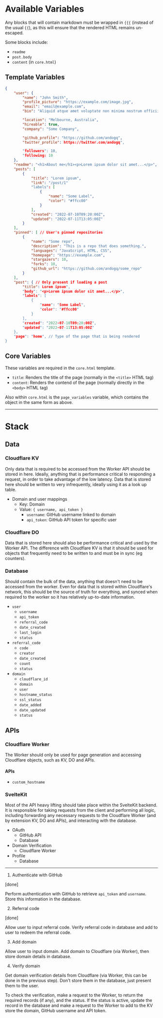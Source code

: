 # Available Variables

Any blocks that will contain markdown must be wrapped in `{{{` (instead of the
usual `{{`), as this will ensure that the rendered HTML remains un-escaped.

Some blocks include:
 - `readme`
 - `post.body`
 - `content` (in `core.html`)

## Template Variables

```json
{
    "user": {
        "name": "John Smith",
        "profile_picture": "https://example.com/image.jpg",
        "email": "email@example.com",
        "bio": "Aliquid atque amet voluptate non minima nostrum officiis.",

        "location": "Melbourne, Australia",
        "hireable": true,
        "company": "Some Company",

        "github_profile": "https://github.com/andogq",
        "twitter_profile": https://twitter.com/andogq",

        "followers": 10,
        "following: 10
    },
    "readme": "<h1>About me</h1><p>Lorem ipsum dolor sit amet...</p>", // Rendered contents of user's README
    "posts": [
        {
            "title": "Lorem ipsum",
            "link": "/post/1"
            "labels": [
                {
                    "name": "Some Label",
                    "color": "#ffcc00"
                }
            ],
            "created": "2022-07-10T09:20:00Z",
            "updated": "2022-07-11T13:05:00Z"
        }
    ],
    "pinned": [ // User's pinned repositories
        {
            "name": "Some repo",
            "description": "This is a repo that does something.",
            "languages": "JavaScript, HTML, CSS",
            "homepage": "https://example.com",
            "stargazers": 10,
            "forks": 10,
            "github_url": "https://github.com/andogq/some_repo"
        }
    ],
    "post": { // Only present if loading a post
        "title": Lorem ipsum",
        "body": "<p>Lorem ipsum dolor sit amet...</p>",
        "labels": [
            {
                "name": "Some Label",
                "color": "#ffcc00"
            }
        ],
        "created": "2022-07-10T09:20:00Z",
        "updated": "2022-07-11T13:05:00Z"
    },
    "page": "home", // Type of the page that is being rendered
}
```

## Core Variables

These variables are required in the `core.html` template.

 - `title`: Renders the title of the page (normally in the `<title>` HTML tag)
 - `content`: Renders the contend of the page (normally directly in the `<body>` HTML tag)

Also within `core.html` is the `page_variables` variable, which contains the
object in the same form as above.

---

# Stack

## Data

### Cloudflare KV

Only data that is required to be accessed from the Worker API should be stored
in here. Ideally, anything that is performance critical to responding a
request, in order to take advantage of the low latency. Data that is stored
here should be written to very infrequently, ideally using it as a look up
table.

 - Domain and user mappings
   - Key: Domain
   - Value: `{ username, api_token }`
     - `username`: GitHub username linked to domain
     - `api_token`: GitHub API token for specific user

### Cloudflare DO

Data that is stored here should also be performance critical and used by the
Worker API. The difference with Cloudflare KV is that it should be used for
objects that frequently need to be written to and must be in sync (eg
counters).

### Database

Should contain the bulk of the data, anything that doesn't need to be accessed
from the worker. Even for data that is stored within Cloudflare's network, this
should be the source of truth for everything, and synced when required to the
worker so it has relatively up-to-date information.

 - `user`
   - `username`
   - `api_token`
   - `referral_code`
   - `date_created`
   - `last_login`
   - `status`
 - `referral_code`
   - `code`
   - `creator`
   - `date_created`
   - `count`
   - `status`
 - `domain`
   - `cloudflare_id`
   - `domain`
   - `user`
   - `hostname_status`
   - `ssl_status`
   - `date_added`
   - `date_updated`
   - `status`

## APIs

### Cloudflare Worker

The Worker should only be used for page generation and accessing Cloudflare
objects, such as KV, DO and APIs.

#### APIs

 - `custom_hostname`

### SvelteKit

Most of the API heavy lifting should take place within the SvelteKit backend.
It is responsible for taking requests from the client and performing all logic,
including forwarding any necessary requests to the Cloudflare Worker (and by
extension KV, DO and APIs), and interacting with the database.

 - OAuth
   - GitHub API
   - Database
 - Domain Verification
   - Cloudflare Worker
 - Profile
   - Database

---

1. Authenticate with GitHub

[done]

Perform authentication with GitHub to retrieve `api_token` and `username`.
Store this information in the database.

2. Referral code

[done]

Allow user to input referral code. Verify referral code in database and add to
user to redeem the referral code.

3. Add domain

Allow user to input domain. Add domain to Cloudflare (via Worker), then store
domain details in database.

4. Verify domain

Get domain verification details from Cloudflare (via Worker, this can be done
in the previous step). Don't store them in the database, just present them to
the user.

To check the verification, make a request to the Worker, to return the required
records (if any), and the status. If the status is active, update the record in
the database and make a request to the Worker to add to the KV store the
domain, GitHub username and API token.
